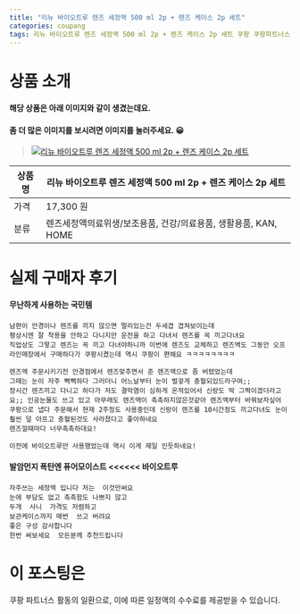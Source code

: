 ```yaml
---
title: "리뉴 바이오트루 렌즈 세정액 500 ml 2p + 렌즈 케이스 2p 세트"
categories: coupang
tags: 리뉴 바이오트루 렌즈 세정액 500 ml 2p + 렌즈 케이스 2p 세트 쿠팡 쿠팡파트너스
---
```

# 상품 소개
#### 해당 상품은 아래 이미지와 같이 생겼는데요. 
#### 좀 더 많은 이미지를 보시려면 이미지를 눌러주세요. 😀
> [![리뉴 바이오트루 렌즈 세정액 500 ml 2p + 렌즈 케이스 2p 세트](https://static.coupangcdn.com/image/affiliate/banner/4dcef6b411ee3a898745212593e62d00@2x.jpg)](https://coupa.ng/bO7QSg)

상품명 | 리뉴 바이오트루 렌즈 세정액 500 ml 2p + 렌즈 케이스 2p 세트
-------|-------
가격 | 17,300 원
분류 | 렌즈세정액의료위생/보조용품, 건강/의료용품, 생활용품, KAN, HOME

# 실제 구매자 후기

####    무난하게 사용하는 국민템
    남편이 안경이나 렌즈를 끼지 않으면 멀리있는건 두세겹 겹쳐보이는데
    평상시엔 잘 착용을 안하고 다니지만 운전을 하고 다녀서 렌즈를 꼭 끼고다녀요
    직업상도 그렇고 렌즈는 꼭 끼고 다녀야하니까 이번에 렌즈도 교체하고 렌즈액도 그동안 오프라인매장에서 구매하다가 쿠팡시켰는데 역시 쿠팡이 편해요 ㅋㅋㅋㅋㅋㅋㅋㅋ
    
    렌즈액 주문시키기전 안경점에서 렌즈맞추면서 준 렌즈액으로 좀 버텼었는데
    그때는 눈이 자주 뻑뻑하다 그러더니 어느날부터 눈이 벌겋게 충혈되있드라구여;;
    장시간 렌즈끼고 다니고 하다가 저도 결막염이 심하게 온적있어서 신랑도 딱 그짝이겠더라고요;; 인공눈물도 쓰고 있고 아무래도 렌즈액이 촉촉하지않은것같아 렌즈액부터 바꿔보자싶어 쿠팡으로 냅다 주문해서 현재 2주정도 사용중인데 신랑이 렌즈를 10시간정도 끼고다녀도 눈이 훨씬 덜 아프고 충혈된것도 사라졌다고 좋아하네요
    렌즈낄때마다 너무촉촉하대요!
    
    이전에 바이오트루만 사용했었는데 역시 이게 제일 인듯하네요!

####    발암먼지 폭탄엔 퓨어모이스트 <<<<<< 바이오트루
    자주쓰는 세정액 입니다 저는  이것만써요
    눈에 부담도 없고 촉촉함도 나쁘지 않고
    두개  사니  가격도 저렴하고
    보관케이스까지 매번  쓰고 버려요
    좋은 구성 감사합니다
    한번 써보세요  모든분께 추천드립니다

# 이 포스팅은
쿠팡 파트너스 활동의 일환으로, 이에 따른 일정액의 수수료를 제공받을 수 있습니다.


